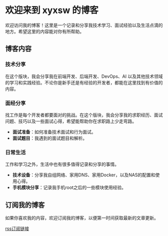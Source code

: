 # 欢迎来到 xyxsw 的博客

欢迎访问我的博客！这里是一个记录和分享我技术学习、面试经验以及生活点滴的地方。希望这里的内容能对你有所帮助。

## 博客内容

### 技术分享

在这个版块，我会分享我在前端开发、后端开发、DevOps、AI 以及其他技术领域的学习和实践经验。不论你是新手还是有经验的开发者，都能在这里找到有价值的内容。

### 面经分享

找工作是每个开发者都要面对的挑战。在这个版块，我会分享我的求职经历、面试问题、技巧以及一些面试心得，希望能帮助你在求职路上少走弯路。

- **面试准备**：如何准备技术面试和行为面试。
- **面试题目**：我遇到的面试题目和解析。

### 日常生活

工作和学习之外，生活中也有很多值得记录和分享的事情。

- **技术设备**：分享我自组网络、家用DNS、家用Docker，以及NAS的配置和使用心得。
- **手机模块分享**：记录我手机root之后的一些模块使用经验。

## 订阅我的博客

如果你喜欢我的内容，欢迎订阅我的博客，以便第一时间获取最新的文章更新。

[rss订阅链接](https://xyxsw.site/feed.xml)
